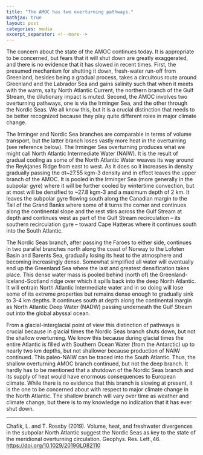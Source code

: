```yaml
---
title: "The AMOC has two overturning pathways."
mathjax: true
layout: post
categories: media
excerpt_separator: <!--more-->
---
```


The concern about the state of the AMOC continues today. It is appropriate to be concerned, but fears that it will shut down are greatly exaggerated, and there is no evidence that it has slowed in recent times. First, the presumed mechanism for shutting it down, fresh-water run-off from Greenland, besides being a gradual process, takes a circuitous route around Greenland and the Labrador Sea and gains salinity such that when it meets with the warm, salty North Atlantic Current, the northern branch of the Gulf Stream, the dilutionary impact is muted. Second, the AMOC involves two overturning pathways, one is via the Irminger Sea, and the other through the Nordic Seas. We all know this, but it is a crucial distinction that needs to be better recognized because they play quite different roles in major climate change.
<!--more-->

The Irminger and Nordic Sea branches are comparable in terms of volume transport, but the latter branch loses vastly more heat in the overturning (see reference below). The Irminger Sea overturning produces what we might call North Atlantic Intermediate Water (NAIW). It is the result of gradual cooling as some of the North Atlantic Water weaves its way around the Reykjanes Ridge from east to west. As it does so it increases in density gradually passing the σt~27.55 kgm-3 density and in effect leaves the upper branch of the AMOC. It is pooled in the Irminger Sea (more generally in the subpolar gyre) where it will be further cooled by wintertime convection, but at most will be densified to ~27.8 kgm-3 and a maximum depth of 2 km. It leaves the subpolar gyre flowing south along the Canadian margin to the Tail of the Grand Banks where some of it turns the corner and continues along the continental slope and the rest stirs across the Gulf Stream at depth and continues west as part of the Gulf Stream recirculation – its southern recirculation gyre – toward Cape Hatteras where it continues south into the South Atlantic.

The Nordic Seas branch, after passing the Faroes to either side, continues in two parallel branches north along the coast of Norway to the Lofoten Basin and Barents Sea, gradually losing its heat to the atmosphere and becoming increasingly dense. Somewhat simplified all water will eventually end up the Greenland Sea where the last and greatest densification takes place. This dense water mass is pooled behind (north of) the Greenland-Iceland-Scotland ridge over which it spills back into the deep North Atlantic. It will entrain North Atlantic Intermediate water and in so doing will lose some of its extreme properties but remains dense enough to gradually sink to 3-4 km depths. It continues south at depth along the continental margin as North Atlantic Deep Water (NADW) passing underneath the Gulf Stream out into the global abyssal ocean. 

From a glacial-interglacial point of view this distinction of pathways is crucial because in glacial times the Nordic Seas branch shuts down, but not the shallow overturning. We know this because during glacial times the entire Atlantic is filled with Southern Ocean Water (from the Antarctic) up to nearly two km depths, but not shallower because production of NAIW continued. This paleo-NAIW can be traced into the South Atlantic. Thus, the shallow overturning AMOC branch continued, but not the deep branch. It hardly has to be mentioned that a shutdown of the Nordic Seas branch and its supply of heat would have enormous consequences to European climate. While there is no evidence that this branch is slowing at present, it is the one to be concerned about with respect to major climate change in the North Atlantic. The shallow branch will vary over time as weather and climate change, but there is to my knowledge no indication that it has ever shut down. 

- - - - -
Chafik, L. and T. Rossby (2019). Volume, heat, and freshwater divergences in the subpolar North Atlantic suggest the Nordic Seas as key to the state of the meridional overturning circulation.  Geophys. Res. Lett.,46.  https://doi.org/10.1029/2019GL082110

